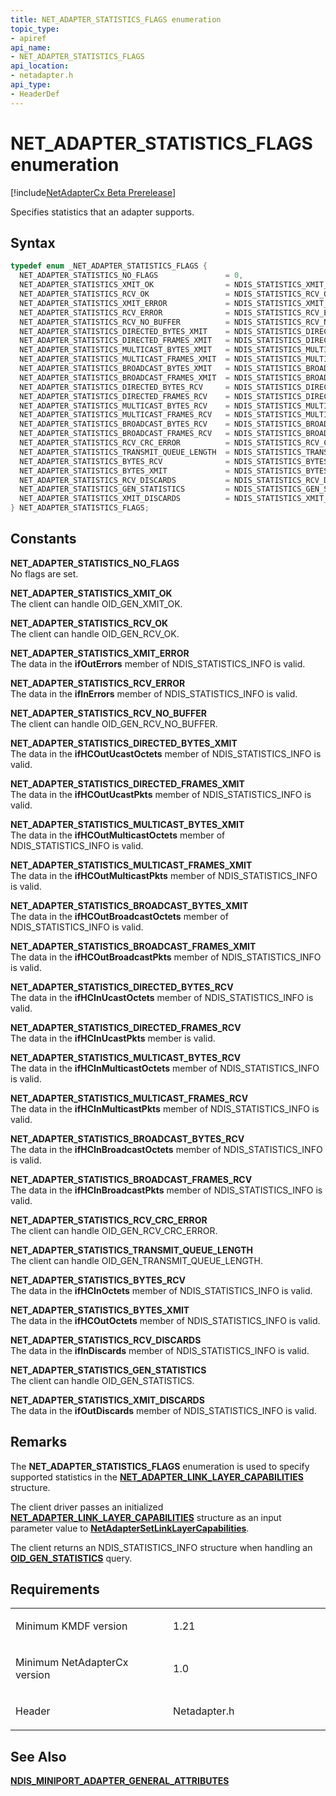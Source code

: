 ```yaml
---
title: NET_ADAPTER_STATISTICS_FLAGS enumeration
topic_type:
- apiref
api_name:
- NET_ADAPTER_STATISTICS_FLAGS
api_location:
- netadapter.h
api_type:
- HeaderDef
---
```


# NET_ADAPTER_STATISTICS_FLAGS enumeration

[!include[NetAdapterCx Beta Prerelease](../netcx-beta-prerelease.md)]

Specifies statistics that an adapter supports.

Syntax
------

```cpp
typedef enum _NET_ADAPTER_STATISTICS_FLAGS { 
  NET_ADAPTER_STATISTICS_NO_FLAGS               = 0,
  NET_ADAPTER_STATISTICS_XMIT_OK                = NDIS_STATISTICS_XMIT_OK_SUPPORTED,
  NET_ADAPTER_STATISTICS_RCV_OK                 = NDIS_STATISTICS_RCV_OK_SUPPORTED,
  NET_ADAPTER_STATISTICS_XMIT_ERROR             = NDIS_STATISTICS_XMIT_ERROR_SUPPORTED,
  NET_ADAPTER_STATISTICS_RCV_ERROR              = NDIS_STATISTICS_RCV_ERROR_SUPPORTED,
  NET_ADAPTER_STATISTICS_RCV_NO_BUFFER          = NDIS_STATISTICS_RCV_NO_BUFFER_SUPPORTED,
  NET_ADAPTER_STATISTICS_DIRECTED_BYTES_XMIT    = NDIS_STATISTICS_DIRECTED_BYTES_XMIT_SUPPORTED,
  NET_ADAPTER_STATISTICS_DIRECTED_FRAMES_XMIT   = NDIS_STATISTICS_DIRECTED_FRAMES_XMIT_SUPPORTED,
  NET_ADAPTER_STATISTICS_MULTICAST_BYTES_XMIT   = NDIS_STATISTICS_MULTICAST_BYTES_XMIT_SUPPORTED,
  NET_ADAPTER_STATISTICS_MULTICAST_FRAMES_XMIT  = NDIS_STATISTICS_MULTICAST_FRAMES_XMIT_SUPPORTED,
  NET_ADAPTER_STATISTICS_BROADCAST_BYTES_XMIT   = NDIS_STATISTICS_BROADCAST_BYTES_XMIT_SUPPORTED,
  NET_ADAPTER_STATISTICS_BROADCAST_FRAMES_XMIT  = NDIS_STATISTICS_BROADCAST_FRAMES_XMIT_SUPPORTED,
  NET_ADAPTER_STATISTICS_DIRECTED_BYTES_RCV     = NDIS_STATISTICS_DIRECTED_BYTES_RCV_SUPPORTED,
  NET_ADAPTER_STATISTICS_DIRECTED_FRAMES_RCV    = NDIS_STATISTICS_DIRECTED_FRAMES_RCV_SUPPORTED,
  NET_ADAPTER_STATISTICS_MULTICAST_BYTES_RCV    = NDIS_STATISTICS_MULTICAST_BYTES_RCV_SUPPORTED,
  NET_ADAPTER_STATISTICS_MULTICAST_FRAMES_RCV   = NDIS_STATISTICS_MULTICAST_FRAMES_RCV_SUPPORTED,
  NET_ADAPTER_STATISTICS_BROADCAST_BYTES_RCV    = NDIS_STATISTICS_BROADCAST_BYTES_RCV_SUPPORTED,
  NET_ADAPTER_STATISTICS_BROADCAST_FRAMES_RCV   = NDIS_STATISTICS_BROADCAST_FRAMES_RCV_SUPPORTED,
  NET_ADAPTER_STATISTICS_RCV_CRC_ERROR          = NDIS_STATISTICS_RCV_CRC_ERROR_SUPPORTED,
  NET_ADAPTER_STATISTICS_TRANSMIT_QUEUE_LENGTH  = NDIS_STATISTICS_TRANSMIT_QUEUE_LENGTH_SUPPORTED,
  NET_ADAPTER_STATISTICS_BYTES_RCV              = NDIS_STATISTICS_BYTES_RCV_SUPPORTED,
  NET_ADAPTER_STATISTICS_BYTES_XMIT             = NDIS_STATISTICS_BYTES_XMIT_SUPPORTED,
  NET_ADAPTER_STATISTICS_RCV_DISCARDS           = NDIS_STATISTICS_RCV_DISCARDS_SUPPORTED,
  NET_ADAPTER_STATISTICS_GEN_STATISTICS         = NDIS_STATISTICS_GEN_STATISTICS_SUPPORTED,
  NET_ADAPTER_STATISTICS_XMIT_DISCARDS          = NDIS_STATISTICS_XMIT_DISCARDS_SUPPORTED
} NET_ADAPTER_STATISTICS_FLAGS;
```

Constants
---------

**NET_ADAPTER_STATISTICS_NO_FLAGS**  
No flags are set.

**NET_ADAPTER_STATISTICS_XMIT_OK**  
The client can handle OID_GEN_XMIT_OK.

**NET_ADAPTER_STATISTICS_RCV_OK**  
The client can handle OID_GEN_RCV_OK.

**NET_ADAPTER_STATISTICS_XMIT_ERROR**  
The data in the **ifOutErrors** member of NDIS_STATISTICS_INFO is valid.

**NET_ADAPTER_STATISTICS_RCV_ERROR**  
The data in the **ifInErrors** member of NDIS_STATISTICS_INFO is valid.

**NET_ADAPTER_STATISTICS_RCV_NO_BUFFER**  
The client can handle OID_GEN_RCV_NO_BUFFER.

**NET_ADAPTER_STATISTICS_DIRECTED_BYTES_XMIT**  
The data in the **ifHCOutUcastOctets** member of NDIS_STATISTICS_INFO is valid.

**NET_ADAPTER_STATISTICS_DIRECTED_FRAMES_XMIT**  
The data in the **ifHCOutUcastPkts** member of NDIS_STATISTICS_INFO is valid.

**NET_ADAPTER_STATISTICS_MULTICAST_BYTES_XMIT**  
The data in the **ifHCOutMulticastOctets** member of NDIS_STATISTICS_INFO is valid.

**NET_ADAPTER_STATISTICS_MULTICAST_FRAMES_XMIT**  
The data in the **ifHCOutMulticastPkts** member of NDIS_STATISTICS_INFO is valid.

**NET_ADAPTER_STATISTICS_BROADCAST_BYTES_XMIT**  
The data in the **ifHCOutBroadcastOctets** member of NDIS_STATISTICS_INFO is valid.

**NET_ADAPTER_STATISTICS_BROADCAST_FRAMES_XMIT**  
The data in the **ifHCOutBroadcastPkts** member of NDIS_STATISTICS_INFO is valid.

**NET_ADAPTER_STATISTICS_DIRECTED_BYTES_RCV**  
The data in the **ifHCInUcastOctets** member of NDIS_STATISTICS_INFO is valid.

**NET_ADAPTER_STATISTICS_DIRECTED_FRAMES_RCV**  
The data in the **ifHCInUcastPkts** member is valid.

**NET_ADAPTER_STATISTICS_MULTICAST_BYTES_RCV**  
The data in the **ifHCInMulticastOctets** member of NDIS_STATISTICS_INFO is valid.

**NET_ADAPTER_STATISTICS_MULTICAST_FRAMES_RCV**  
The data in the **ifHCInMulticastPkts** member of NDIS_STATISTICS_INFO is valid.

**NET_ADAPTER_STATISTICS_BROADCAST_BYTES_RCV**  
The data in the **ifHCInBroadcastOctets** member of NDIS_STATISTICS_INFO is valid.

**NET_ADAPTER_STATISTICS_BROADCAST_FRAMES_RCV**  
The data in the **ifHCInBroadcastPkts** member of NDIS_STATISTICS_INFO is valid.

**NET_ADAPTER_STATISTICS_RCV_CRC_ERROR**  
The client can handle OID_GEN_RCV_CRC_ERROR.

**NET_ADAPTER_STATISTICS_TRANSMIT_QUEUE_LENGTH**  
The client can handle OID_GEN_TRANSMIT_QUEUE_LENGTH.

**NET_ADAPTER_STATISTICS_BYTES_RCV**  
The data in the **ifHCInOctets** member of NDIS_STATISTICS_INFO is valid.

**NET_ADAPTER_STATISTICS_BYTES_XMIT**  
The data in the **ifHCOutOctets** member of NDIS_STATISTICS_INFO is valid.

**NET_ADAPTER_STATISTICS_RCV_DISCARDS**  
The data in the **ifInDiscards** member of NDIS_STATISTICS_INFO is valid.

**NET_ADAPTER_STATISTICS_GEN_STATISTICS**  
The client can handle OID_GEN_STATISTICS.

**NET_ADAPTER_STATISTICS_XMIT_DISCARDS**  
The data in the **ifOutDiscards** member of NDIS_STATISTICS_INFO is valid.

Remarks
-----
The **NET_ADAPTER_STATISTICS_FLAGS** enumeration is used to specify supported statistics in the [**NET_ADAPTER_LINK_LAYER_CAPABILITIES**](net-adapter-link-layer-capabilities.md) structure.

The client driver passes an initialized [**NET_ADAPTER_LINK_LAYER_CAPABILITIES**](net-adapter-link-layer-capabilities.md) structure as an input parameter value to [**NetAdapterSetLinkLayerCapabilities**](netadaptersetlinklayercapabilities.md).

The client returns an NDIS_STATISTICS_INFO structure when handling an [**OID_GEN_STATISTICS**](https://msdn.microsoft.com/library/windows/hardware/ff569640) query.


Requirements
------------

<table>
<colgroup>
<col width="50%" />
<col width="50%" />
</colgroup>
<tbody>
<tr class="odd">
<td align="left"><p>Minimum KMDF version</p></td>
<td align="left"><p>1.21</p></td>
</tr>
<tr class="even">
<td align="left"><p>Minimum NetAdapterCx version</p></td>
<td align="left"><p>1.0</p></td>
</tr>
<tr class="odd">
<td align="left"><p>Header</p></td>
<td align="left">Netadapter.h</td>
</tr>
</tbody>
</table>

See Also
-----
[**NDIS_MINIPORT_ADAPTER_GENERAL_ATTRIBUTES**](https://msdn.microsoft.com/library/windows/hardware/ff565923)

 





